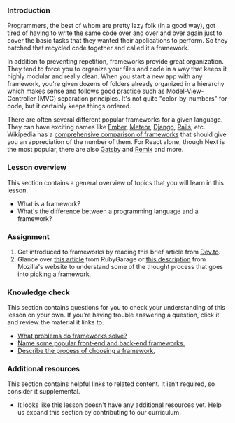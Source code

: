 ### Introduction

Programmers, the best of whom are pretty lazy folk (in a good way), got tired of having to write the same code over and over and over again just to cover the basic tasks that they wanted their applications to perform.  So they batched that recycled code together and called it a framework.

In addition to preventing repetition, frameworks provide great organization.  They tend to force you to organize your files and code in a way that keeps it highly modular and really clean.  When you start a new app with any framework, you're given dozens of folders already organized in a hierarchy which makes sense and follows good practice such as Model-View-Controller (MVC) separation principles.  It's not quite "color-by-numbers" for code, but it certainly keeps things ordered.

There are often several different popular frameworks for a given language.  They can have exciting names like [Ember](http://emberjs.com/), [Meteor](http://www.meteor.com/), [Django](https://www.djangoproject.com/), [Rails](http://rubyonrails.org/), etc.  Wikipedia has a [comprehensive comparison of frameworks](http://en.wikipedia.org/wiki/Comparison_of_web_application_frameworks) that should give you an appreciation of the number of them.  For React alone, though Next is the most popular, there are also [Gatsby](https://www.gatsbyjs.com/) and [Remix](https://remix.run/) and more.

### Lesson overview

This section contains a general overview of topics that you will learn in this lesson.

*   What is a framework?
*   What's the difference between a programming language and a framework?

### Assignment

<div class="lesson-content__panel" markdown="1">

  1.  Get introduced to frameworks by reading this brief article from [Dev.to](https://dev.to/aspittel/what-is-a-web-framework-and-why-should-i-use-one-38c0).
  2.  Glance over [this article](https://rubygarage.org/blog/technology-stack-for-web-development) from RubyGarage or [this description](https://developer.mozilla.org/en-US/docs/Learn/Server-side/First_steps/Web_frameworks) from Mozilla's website to understand some of the thought process that goes into picking a framework.

</div>

### Knowledge check

This section contains questions for you to check your understanding of this lesson on your own. If you’re having trouble answering a question, click it and review the material it links to.

*   [What problems do frameworks solve?](https://developer.mozilla.org/en-US/docs/Learn/Server-side/First_steps/Web_frameworks#what_can_a_web_framework_do_for_you)
*   [Name some popular front-end and back-end frameworks.](https://dev.to/aspittel/what-is-a-web-framework-and-why-should-i-use-one-38c0)
*   [Describe the process of choosing a framework.](https://developer.mozilla.org/en-US/docs/Learn/Server-side/First_steps/Web_frameworks#how_to_select_a_web_framework)

### Additional resources

This section contains helpful links to related content. It isn’t required, so consider it supplemental.

*   It looks like this lesson doesn't have any additional resources yet. Help us expand this section by contributing to our curriculum.
